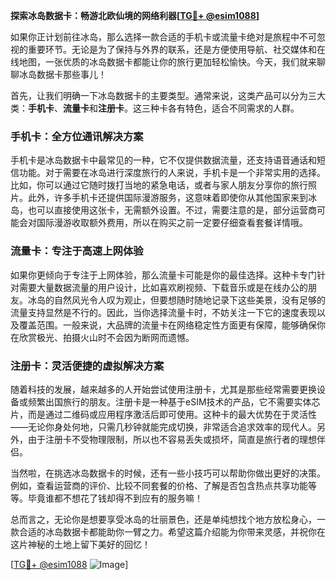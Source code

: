 **探索冰岛数据卡：畅游北欧仙境的网络利器[[TG💪+ @esim1088](https://t.me/s/esim1088)]**

如果你正计划前往冰岛，那么选择一款合适的手机卡或流量卡绝对是旅程中不可忽视的重要环节。无论是为了保持与外界的联系，还是方便使用导航、社交媒体和在线地图，一张优质的冰岛数据卡都能让你的旅行更加轻松愉快。今天，我们就来聊聊冰岛数据卡那些事儿！

首先，让我们明确一下冰岛数据卡的主要类型。通常来说，这类产品可以分为三大类：**手机卡**、**流量卡**和**注册卡**。这三种卡各有特色，适合不同需求的人群。

### 手机卡：全方位通讯解决方案

手机卡是冰岛数据卡中最常见的一种，它不仅提供数据流量，还支持语音通话和短信功能。对于需要在冰岛进行深度旅行的人来说，手机卡是一个非常实用的选择。比如，你可以通过它随时拨打当地的紧急电话，或者与家人朋友分享你的旅行照片。此外，许多手机卡还提供国际漫游服务，这意味着即使你从其他国家来到冰岛，也可以直接使用这张卡，无需额外设置。不过，需要注意的是，部分运营商可能会对国际漫游收取额外费用，所以在购买之前一定要仔细查看套餐详情哦。

### 流量卡：专注于高速上网体验

如果你更倾向于专注于上网体验，那么流量卡可能是你的最佳选择。这种卡专门针对需要大量数据流量的用户设计，比如喜欢刷视频、下载音乐或是在线办公的朋友。冰岛的自然风光令人叹为观止，但要想随时随地记录下这些美景，没有足够的流量支持显然是不行的。因此，当你选择流量卡时，不妨关注一下它的速度表现以及覆盖范围。一般来说，大品牌的流量卡在网络稳定性方面更有保障，能够确保你在欣赏极光、拍摄火山时不会因为断网而遗憾。

### 注册卡：灵活便捷的虚拟解决方案

随着科技的发展，越来越多的人开始尝试使用注册卡，尤其是那些经常需要更换设备或频繁出国旅行的朋友。注册卡是一种基于eSIM技术的产品，它不需要实体芯片，而是通过二维码或应用程序激活后即可使用。这种卡的最大优势在于灵活性——无论你身处何地，只需几秒钟就能完成切换，非常适合追求效率的现代人。另外，由于注册卡不受物理限制，所以也不容易丢失或损坏，简直是旅行者的理想伴侣。

当然啦，在挑选冰岛数据卡的时候，还有一些小技巧可以帮助你做出更好的决策。例如，查看运营商的评价、比较不同套餐的价格、了解是否包含热点共享功能等等。毕竟谁都不想花了钱却得不到应有的服务嘛！

总而言之，无论你是想要享受冰岛的壮丽景色，还是单纯想找个地方放松身心，一款合适的冰岛数据卡都能助你一臂之力。希望这篇介绍能为你带来灵感，并祝你在这片神秘的土地上留下美好的回忆！

[[TG💪+ @esim1088](https://t.me/s/esim1088) ![Image](https://i.postimg.cc/4NQfJmqS/Snipaste-2025-05-13-00-14-12.png)]